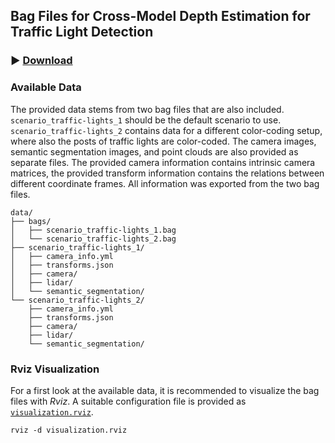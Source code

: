 ## Bag Files for Cross-Model Depth Estimation for Traffic Light Detection

### :arrow_forward: [Download](https://rwth-aachen.sciebo.de/s/3YkCXmau4dEUZtd)

### Available Data

The provided data stems from two bag files that are also included. `scenario_traffic-lights_1` should be the default scenario to use. `scenario_traffic-lights_2` contains data for a different color-coding setup, where also the posts of traffic lights are color-coded. The camera images, semantic segmentation images, and point clouds are also provided as separate files. The provided camera information contains intrinsic camera matrices, the provided transform information contains the relations between different coordinate frames. All information was exported from the two bag files.

```
data/
├── bags/
│   ├── scenario_traffic-lights_1.bag
│   └── scenario_traffic-lights_2.bag
├── scenario_traffic-lights_1/
│   ├── camera_info.yml
│   ├── transforms.json
│   ├── camera/
│   ├── lidar/
│   └── semantic_segmentation/
└── scenario_traffic-lights_2/
    ├── camera_info.yml
    ├── transforms.json
    ├── camera/
    ├── lidar/
    └── semantic_segmentation/
```

### Rviz Visualization

For a first look at the available data, it is recommended to visualize the bag files with *Rviz*. A suitable configuration file is provided as [`visualization.rviz`](visualization.rviz).

```
rviz -d visualization.rviz
```

